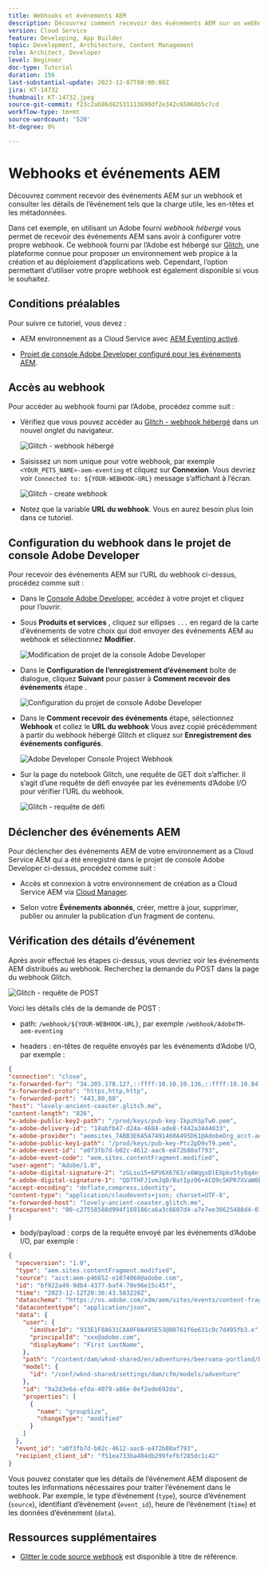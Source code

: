 ```yaml
---
title: Webhooks et événements AEM
description: Découvrez comment recevoir des événements AEM sur un webhook et consulter les détails de l’événement tels que la charge utile, les en-têtes et les métadonnées.
version: Cloud Service
feature: Developing, App Builder
topic: Development, Architecture, Content Management
role: Architect, Developer
level: Beginner
doc-type: Tutorial
duration: 156
last-substantial-update: 2023-12-07T00:00:00Z
jira: KT-14732
thumbnail: KT-14732.jpeg
source-git-commit: f23c2ab86d42531113690df2e342c65060b5c7cd
workflow-type: tm+mt
source-wordcount: '520'
ht-degree: 0%

---
```



# Webhooks et événements AEM

Découvrez comment recevoir des événements AEM sur un webhook et consulter les détails de l’événement tels que la charge utile, les en-têtes et les métadonnées.

Dans cet exemple, en utilisant un Adobe fourni _webhook hébergé_ vous permet de recevoir des événements AEM sans avoir à configurer votre propre webhook. Ce webhook fourni par l’Adobe est hébergé sur [Glitch](https://glitch.com/), une plateforme connue pour proposer un environnement web propice à la création et au déploiement d’applications web. Cependant, l’option permettant d’utiliser votre propre webhook est également disponible si vous le souhaitez.

## Conditions préalables

Pour suivre ce tutoriel, vous devez :

- AEM environnement as a Cloud Service avec [AEM Eventing activé](https://developer.adobe.com/experience-cloud/experience-manager-apis/guides/events/#enable-aem-events-on-your-aem-cloud-service-environment).

- [Projet de console Adobe Developer configuré pour les événements AEM](https://developer.adobe.com/experience-cloud/experience-manager-apis/guides/events/#how-to-subscribe-to-aem-events-in-the-adobe-developer-console).

## Accès au webhook

Pour accéder au webhook fourni par l’Adobe, procédez comme suit :

- Vérifiez que vous pouvez accéder au [Glitch - webhook hébergé](https://lovely-ancient-coaster.glitch.me/) dans un nouvel onglet du navigateur.

  ![Glitch - webhook hébergé](../assets/examples/webhook/glitch-hosted-webhook.png)

- Saisissez un nom unique pour votre webhook, par exemple `<YOUR_PETS_NAME>-aem-eventing` et cliquez sur **Connexion**. Vous devriez voir `Connected to: ${YOUR-WEBHOOK-URL}` message s’affichant à l’écran.

  ![Glitch - create webhook](../assets/examples/webhook/glitch-create-webhook.png)

- Notez que la variable **URL du webhook**. Vous en aurez besoin plus loin dans ce tutoriel.

## Configuration du webhook dans le projet de console Adobe Developer

Pour recevoir des événements AEM sur l’URL du webhook ci-dessus, procédez comme suit :

- Dans le [Console Adobe Developer](https://developer.adobe.com), accédez à votre projet et cliquez pour l’ouvrir.

- Sous **Produits et services** , cliquez sur ellipses `...` en regard de la carte d’événements de votre choix qui doit envoyer des événements AEM au webhook et sélectionnez **Modifier**.

  ![Modification de projet de la console Adobe Developer](../assets/examples/webhook/adobe-developer-console-project-edit.png)

- Dans le **Configuration de l’enregistrement d’événement** boîte de dialogue, cliquez **Suivant** pour passer à **Comment recevoir des événements** étape .

  ![Configuration du projet de console Adobe Developer](../assets/examples/webhook/adobe-developer-console-project-configure.png)

- Dans le **Comment recevoir des événements** étape, sélectionnez **Webhook** et collez le **URL du webhook** Vous avez copié précédemment à partir du webhook hébergé Glitch et cliquez sur **Enregistrement des événements configurés**.

  ![Adobe Developer Console Project Webhook](../assets/examples/webhook/adobe-developer-console-project-webhook.png)

- Sur la page du notebook Glitch, une requête de GET doit s’afficher. Il s’agit d’une requête de défi envoyée par les événements d’Adobe I/O pour vérifier l’URL du webhook.

  ![Glitch - requête de défi](../assets/examples/webhook/glitch-challenge-request.png)


## Déclencher des événements AEM

Pour déclencher des événements AEM de votre environnement as a Cloud Service AEM qui a été enregistré dans le projet de console Adobe Developer ci-dessus, procédez comme suit :

- Accès et connexion à votre environnement de création as a Cloud Service AEM via [Cloud Manager](https://my.cloudmanager.adobe.com/).

- Selon votre **Événements abonnés**, créer, mettre à jour, supprimer, publier ou annuler la publication d’un fragment de contenu.

## Vérification des détails d’événement

Après avoir effectué les étapes ci-dessus, vous devriez voir les événements AEM distribués au webhook. Recherchez la demande du POST dans la page du webhook Glitch.

![Glitch - requête de POST](../assets/examples/webhook/glitch-post-request.png)

Voici les détails clés de la demande de POST :

- path: `/webhook/${YOUR-WEBHOOK-URL}`, par exemple `/webhook/AdobeTM-aem-eventing`

- headers : en-têtes de requête envoyés par les événements d’Adobe I/O, par exemple :

```json
{
"connection": "close",
"x-forwarded-for": "34.205.178.127,::ffff:10.10.10.136,::ffff:10.10.84.114",
"x-forwarded-proto": "https,http,http",
"x-forwarded-port": "443,80,80",
"host": "lovely-ancient-coaster.glitch.me",
"content-length": "826",
"x-adobe-public-key2-path": "/prod/keys/pub-key-IkpzhSpTw0.pem",
"x-adobe-delivery-id": "18abfb47-d24a-4684-ade8-f442a3444033",
"x-adobe-provider": "aemsites_7ABB3E6A5A7491460A495D61@AdobeOrg_acct-aem-p46652-e1074060@adobe.com",
"x-adobe-public-key1-path": "/prod/keys/pub-key-Ptc2pD9vT9.pem",
"x-adobe-event-id": "a0f3fb7d-b02c-4612-aac6-e472b80af793",
"x-adobe-event-code": "aem.sites.contentFragment.modified",
"user-agent": "Adobe/1.0",
"x-adobe-digital-signature-2": "zGLso15+6PV6X6763/x6WqgxDlEXpkv5ty8q4njaq3aUngAI9VCcYonbScEjljRluzjZ05uMJmRfNxwjj60syxEJPuc0dpmMU635gfna7I4T7IaHs496wx4m2E5mvCM+aKbNQ+NPOutyTqI8Ovq29P2P87GIgMlGhAtOaxRVGNc6ksBxc2tCWbrKUhW8hPJ0sHphU499dN4TT32xrZaiRw4akT3M/hYydsA8dcWpJ7S4dpuDS21YyDHAB8s9Dawtr3fyPEyLgZzpwZDfCqQ8gdSCGqKscE4pScwqPkKOYCHDnBvDZVe583jhcZbHGjk7Ncp/FrgQk7avWsk5XlzcuA==",
"x-adobe-digital-signature-1": "QD7THFJ1vmJqD/BatIpzO6+ACQ9cSKPR7XVaW0LI7cN/xs7ucyri6dmkerOPe9EJpjGoqCg8rxWedrIRQB3lgVskChbHH3Ujx5YG0aTQLSd1Lsn5CFbW1U0l0GqId9Cnd6MccrqSznZXcdW1rMFuRk8+gqwabBifSaLbu3r30G5hmqQd72VtiYTE4m23O3jYIMiv62pRP+a+p4NjNj1XG320uRSry+BPniTjDJ6oN/Ng7aUEKML8idZ/ZTqeh/rJSrVO95UryUolFDRwDkRn5zKonbvhSLAeXzaPhvimWUHtldq9M1WTyRMpsBk8BRzaklxlq+woJ2UjYPUIEzjotw==",
"accept-encoding": "deflate,compress,identity",
"content-type": "application/cloudevents+json; charset=UTF-8",
"x-forwarded-host": "lovely-ancient-coaster.glitch.me",
"traceparent": "00-c27558588d994f169186ca6a3c6607d4-a7e7ee36625488d4-01"
}
```

- body/payload : corps de la requête envoyé par les événements d’Adobe I/O, par exemple :

```json
{
  "specversion": "1.0",
  "type": "aem.sites.contentFragment.modified",
  "source": "acct:aem-p46652-e1074060@adobe.com",
  "id": "bf922a49-9db4-4377-baf4-70e96e15c45f",
  "time": "2023-12-12T20:36:43.583228Z",
  "dataschema": "https://ns.adobe.com/xdm/aem/sites/events/content-fragment-modified.json",
  "datacontenttype": "application/json",
  "data": {
    "user": {
      "imsUserId": "933E1F8A631CAA0F0A495E53@80761f6e631c0c7d495fb3.e",
      "principalId": "xxx@adobe.com",
      "displayName": "First LastName",
    },
    "path": "/content/dam/wknd-shared/en/adventures/beervana-portland/beervana-in-portland",
    "model": {
      "id": "/conf/wknd-shared/settings/dam/cfm/models/adventure"
    },
    "id": "9a2d3e6a-efda-4079-a86e-0ef2ede692da",
    "properties": [
      {
        "name": "groupSize",
        "changeType": "modified"
      }
    ]
  },
  "event_id": "a0f3fb7d-b02c-4612-aac6-e472b80af793",
  "recipient_client_id": "f51ea733ba404db299fefbf285dc1c42"
}
```

Vous pouvez constater que les détails de l’événement AEM disposent de toutes les informations nécessaires pour traiter l’événement dans le webhook. Par exemple, le type d’événement (`type`), source d’événement (`source`), identifiant d’événement (`event_id`), heure de l’événement (`time`) et les données d’événement (`data`).

## Ressources supplémentaires

- [Glitter le code source webhook](https://glitch.com/edit/#!/adorable-antique-coaster) est disponible à titre de référence.
